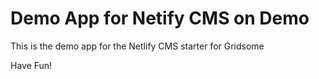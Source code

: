 # Demo App for Netify CMS on Demo

This is the demo app for the Netlify CMS starter for Gridsome

Have Fun!
